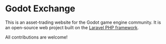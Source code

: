# Godot Exchange

This is an asset-trading website for the Godot game engine community. It is an open-source web project built on the [Laravel PHP framework](http://laravel.com).

All contributions are welcome!
